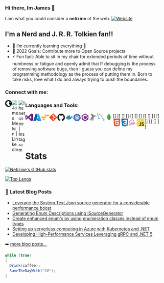 ### Hi there, Im James 👋

I am what you could consider a **netizine** of the web. 
[![Website](https://img.shields.io/website?label=netizine.com&style=for-the-badge&url=https%3A%2F%2Fnetizine.com)](https://netizine.com)

## I'm a Nerd and J. R. R. Tolkien fan!!
- 🌱 I’m currently learning everything 🤣
- 🥅 2022 Goals: Contribute more to Open Source projects
- ⚡ Fun fact:  Able to sit in my chair for extended periods of time without numbness or fatigue and openly admit that If debugging is the process of removing software bugs, then I guess you can define my programming methodology as the process of putting them in. Born to take risks, love what I do and always trying to push the boundaries.

### Connect with me:

[<img align="left" alt="netizine.com" width="22px" src="https://raw.githubusercontent.com/iconic/open-iconic/master/svg/globe.svg" />][website]
[<img align="left" alt="James Melvin | LinkedIn" width="22px" src="https://cdn.jsdelivr.net/npm/simple-icons@v3/icons/linkedin.svg" />][linkedin]
[<img align="left" alt="thenetizine | Instagram" width="22px" src="https://cdn.jsdelivr.net/npm/simple-icons@v3/icons/instagram.svg" />][instagram]


### Languages and Tools:

[<img align="left" alt="Visual Studio" width="26px" src="https://github.com/devicons/devicon/blob/master/icons/visualstudio/visualstudio-plain.svg" />]
[<img align="left" alt="Azure" width="26px" src="https://github.com/devicons/devicon/blob/master/icons/azure/azure-original.svg" />]
[<img align="left" alt="AWS" width="26px" src="https://github.com/devicons/devicon/blob/master/icons/amazonwebservices/amazonwebservices-original.svg" />]
[<img align="left" alt="Git" width="26px" src="https://github.com/devicons/devicon/blob/master/icons/git/git-original.svg" />]
[<img align="left" alt="GitHub" width="26px" src="https://github.com/devicons/devicon/blob/master/icons/github/github-original.svg" />]
[<img align="left" alt="Docker" width="26px" src="https://github.com/devicons/devicon/blob/master/icons/docker/docker-original.svg" />]
[<img align="left" alt="Kubernetes" width="26px" src="https://github.com/devicons/devicon/blob/master/icons/kubernetes/kubernetes-plain.svg" />]
[<img align="left" alt="C#" width="26px" src="https://github.com/devicons/devicon/blob/master/icons/csharp/csharp-original.svg" />]
[<img align="left" alt="SQL" width="26px" src="https://github.com/devicons/devicon/blob/master/icons/microsoftsqlserver/microsoftsqlserver-plain.svg" />]
[<img align="left" alt="MySQL" width="26px" src="https://github.com/devicons/devicon/blob/master/icons/mysql/mysql-original.svg" />]
[<img align="left" alt="MongoDB" width="26px" src="https://github.com/devicons/devicon/blob/master/icons/mongodb/mongodb-original.svg" />]
[<img align="left" alt="HTML5" width="26px" src="https://github.com/devicons/devicon/blob/master/icons/html5/html5-original.svg" />]
[<img align="left" alt="CSS3" width="26px" src="https://github.com/devicons/devicon/blob/master/icons/css3/css3-original.svg" />]
[<img align="left" alt="Sass" width="26px" src="https://github.com/devicons/devicon/blob/master/icons/sass/sass-original.svg" />]
[<img align="left" alt="JavaScript" width="26px" src="https://github.com/devicons/devicon/blob/master/icons/javascript/javascript-original.svg" />]

<br />

Stats
========
[![Netizine's GitHub stats](https://github-readme-stats.vercel.app/api?username=netizine&theme=prussian&show_icons=true)](https://github.com/netizine/github-readme-stats)

[![Top Langs](https://github-readme-stats.vercel.app/api/top-langs/?username=netizine&layout=compact)](https://github.com/netizine/github-readme-stats)

### 📕 Latest Blog Posts

<!-- BLOG-POST-LIST:START -->
- [Leverage the System.Text.Json source generator for a considerable performance boost](https://www.netizine.com/post/leverage-the-system-text-json-source-generator-for-a-considerable-performance-boost)
- [Generating Enum Descriptions using ISourceGenerator](https://www.netizine.com/post/generating-enum-description-using-isourcegenerator)
- [Create enhanced enum's by using enumeration classes instead of enum types](https://www.netizine.com/post/create-enhanced-enums-using-enumeration-classes)
- [Setting up serverless computing in Azure with Kubernetes and .NET](https://www.netizine.com/post/settingup-serverless-computing-in-azure-with-kubernetes)
- [Developing High-Performance Services Leveraging gRPC and .NET 5](https://www.netizine.com/post/developing-high-performance-services-with-rpc-and-dot-net5)
<!-- BLOG-POST-LIST:END -->

➡️ [more blog posts...](https://netizine.com)

```csharp
while (true)
{
  Drink(coffee);
  SaveTheDayWith("C#");
}
```
[website]: https://netizine.com
[instagram]: https://instagram.com/thenetizine
[linkedin]: https://www.linkedin.com/in/jmelvin/
